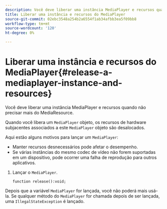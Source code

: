 ```yaml
---
description: Você deve liberar uma instância MediaPlayer e recursos quando não precisar mais do MediaResource.
title: Liberar uma instância e recursos do MediaPlayer
source-git-commit: 02ebc3548a254b2a6554f1ab34afbb3ea5f09bb8
workflow-type: tm+mt
source-wordcount: '120'
ht-degree: 0%

---
```


# Liberar uma instância e recursos do MediaPlayer{#release-a-mediaplayer-instance-and-resources}

Você deve liberar uma instância MediaPlayer e recursos quando não precisar mais do MediaResource.

Quando você libera um `MediaPlayer` objeto, os recursos de hardware subjacentes associados a este `MediaPlayer` objeto são desalocados.

Aqui estão alguns motivos para lançar um `MediaPlayer`:

* Manter recursos desnecessários pode afetar o desempenho.
* Se várias instâncias do mesmo codec de vídeo não forem suportadas em um dispositivo, pode ocorrer uma falha de reprodução para outros aplicativos.

1. Lançar o `MediaPlayer`.

   ```
   function release():void;
   ```

Depois que a variável `MediaPlayer` for lançada, você não poderá mais usá-la. Se qualquer método do `MediaPlayer` for chamada depois de ser lançada, uma `IllegalStateException` é lançado.
